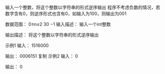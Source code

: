 输入一个整数，将这个整数以字符串的形式逆序输出
程序不考虑负数的情况，若数字含有0，则逆序形式也含有0，如输入为100，则输出为001


数据范围： 0≤n≤2 
30
 −1 
输入描述：
输入一个int整数

输出描述：
将这个整数以字符串的形式逆序输出

示例1
输入：
1516000

输出：
0006151
复制
示例2
输入：
0

输出：
0